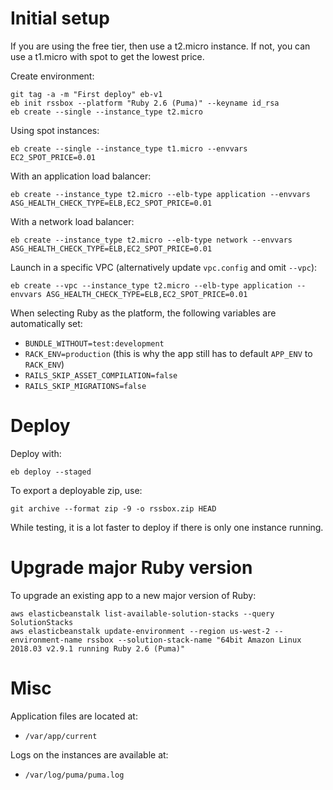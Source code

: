 # Initial setup

If you are using the free tier, then use a t2.micro instance. If not, you can use a t1.micro with spot to get the lowest price.

Create environment:
```
git tag -a -m "First deploy" eb-v1
eb init rssbox --platform "Ruby 2.6 (Puma)" --keyname id_rsa
eb create --single --instance_type t2.micro
```

Using spot instances:
```
eb create --single --instance_type t1.micro --envvars EC2_SPOT_PRICE=0.01
```

With an application load balancer:
```
eb create --instance_type t2.micro --elb-type application --envvars ASG_HEALTH_CHECK_TYPE=ELB,EC2_SPOT_PRICE=0.01
```

With a network load balancer:
```
eb create --instance_type t2.micro --elb-type network --envvars ASG_HEALTH_CHECK_TYPE=ELB,EC2_SPOT_PRICE=0.01
```

Launch in a specific VPC (alternatively update `vpc.config` and omit `--vpc`):
```
eb create --vpc --instance_type t2.micro --elb-type application --envvars ASG_HEALTH_CHECK_TYPE=ELB,EC2_SPOT_PRICE=0.01
```

When selecting Ruby as the platform, the following variables are automatically set:
- `BUNDLE_WITHOUT=test:development`
- `RACK_ENV=production` (this is why the app still has to default `APP_ENV` to `RACK_ENV`)
- `RAILS_SKIP_ASSET_COMPILATION=false`
- `RAILS_SKIP_MIGRATIONS=false`

# Deploy

Deploy with:
```
eb deploy --staged
```

To export a deployable zip, use:
```
git archive --format zip -9 -o rssbox.zip HEAD
```

While testing, it is a lot faster to deploy if there is only one instance running.

# Upgrade major Ruby version

To upgrade an existing app to a new major version of Ruby:
```
aws elasticbeanstalk list-available-solution-stacks --query SolutionStacks
aws elasticbeanstalk update-environment --region us-west-2 --environment-name rssbox --solution-stack-name "64bit Amazon Linux 2018.03 v2.9.1 running Ruby 2.6 (Puma)"
```

# Misc

Application files are located at:
- `/var/app/current`

Logs on the instances are available at:
- `/var/log/puma/puma.log`
